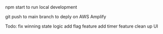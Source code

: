 npm start to run local development

git push to main branch to deply on AWS Amplify

Todo:
  fix winning state logic
  add flag feature
  add timer feature
  clean up UI